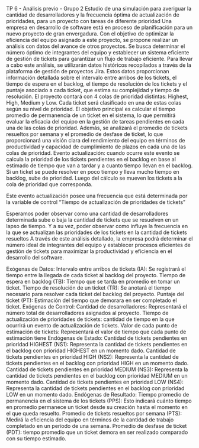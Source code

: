 TP 6 - Análisis previo - Grupo 2
Estudio de una simulación para averiguar la cantidad de desarrolladores y la frecuencia óptima de actualización de prioridades, para un proyecto con tareas de diferente prioridad
Una empresa en desarrollo de software está en proceso de planificación para un nuevo proyecto de gran envergadura. Con el objetivo de optimizar la eficiencia del equipo asignado a este proyecto, se propone realizar un análisis con datos del avance de otros proyectos. Se busca determinar el número óptimo de integrantes del equipo y establecer un sistema eficiente de gestión de tickets para garantizar un flujo de trabajo eficiente.
Para llevar a cabo este análisis, se utilizarán datos históricos recopilados a través de la plataforma de gestión de proyectos Jira. Estos datos proporcionan información detallada sobre el intervalo entre arribos de los tickets, el tiempo de espera en el backlog, el tiempo de resolución de los tickets y el puntaje asociado a cada ticket, que estima su complejidad y tiempo de resolución.
El proyecto contará con 4 colas de prioridad distintas: Highest, High, Medium y Low. Cada ticket será clasificado en una de estas colas según su nivel de prioridad.
El objetivo principal es calcular el tiempo promedio de permanencia de un ticket en el sistema, lo que permitirá evaluar la eficacia del equipo en la gestión de tareas pendientes en cada una de las colas de prioridad. Además, se analizará el promedio de tickets resueltos por semana y el promedio de desfase de ticket, lo que proporcionará una visión clara del rendimiento del equipo en términos de productividad y capacidad de cumplimiento de plazos en cada una de las colas de prioridad.
Evento actualización: cuando ocurre este evento se calcula la prioridad de los tickets pendientes en el backlog en base al estimado de tiempo que van a tardar y a cuanto tiempo llevan en el backlog. Si un ticket se puede resolver en poco tiempo y lleva mucho tiempo en backlog, sube de prioridad. Luego del cálculo se mueven los tickets a la cola de prioridad que corresponda.

Este evento actualización posee una frecuencia que está determinada por la variable de control “Tiempo de actualización de prioridades de tickets”

Esperamos poder observar como una cantidad de desarrolladores determinada sube o baja la cantidad de tickets que se resuelven en un lapso de tiempo. Y a su vez, poder observar como influye la frecuencia en la que se actualizan las prioridades de los tickets en la cantidad de tickets resueltos
A través de este análisis detallado, la empresa podrá determinar el número ideal de integrantes del equipo y establecer procesos eficientes de gestión de tickets para maximizar la productividad y eficiencia en el desarrollo del software.




Exógenas de Datos:
Intervalo entre arribos de tickets (IA): Se registrará el tiempo entre la llegada de cada ticket al backlog del proyecto. 
Tiempo de espera en backlog (TB): Tiempo que se tarda en promedio en tomar un ticket.
Tiempo de resolución de un ticket (TR): Se anotará el tiempo necesario para resolver cada ticket del backlog del proyecto.
Puntaje del ticket (PT): Estimación del tiempo que demorara en ser completado el ticket.
Exógenas de Control:
Cantidad de desarrolladores: Representará el número total de desarrolladores asignados al proyecto.
Tiempo de actualización de prioridades de tickets: cantidad de tiempo en la que ocurrirá un evento de actualización de tickets.
Valor de cada punto de estimación de tickets: Representará el valor de tiempo que cada punto de estimación tiene
Endógenas de Estado:
Cantidad de tickets pendientes en prioridad HIGHEST (NS1): Representa la cantidad de tickets pendientes en el backlog con prioridad HIGHEST en un momento dado.
Cantidad de tickets pendientes en prioridad HIGH (NS2): Representa la cantidad de tickets pendientes en el backlog con prioridad HIGH en un momento dado.
Cantidad de tickets pendientes en prioridad MEDIUM (NS3): Representa la cantidad de tickets pendientes en el backlog con prioridad MEDIUM en un momento dado.
Cantidad de tickets pendientes en prioridad LOW (NS4): Representa la cantidad de tickets pendientes en el backlog con prioridad LOW en un momento dado.
Endógenas de Resultado:
Tiempo promedio de permanencia en el sistema de los tickets (PPS): Esto indicará cuánto tiempo en promedio permanece un ticket desde su creación hasta el momento en el que queda resuelto.
Promedio de tickets resueltos por semana (PTS): Medirá la eficiencia del equipo en términos de la cantidad de trabajo completado en un período de una semana.
Promedio de desfase de ticket (PDT): tiempo promedio que un ticket demora en ser realizado comparado con su tiempo estimado.

